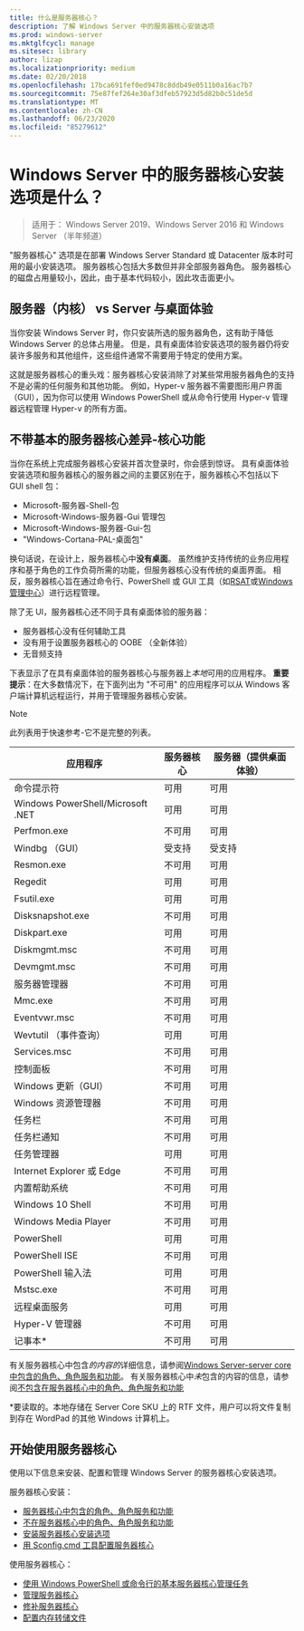 ```yaml
---
title: 什么是服务器核心？
description: 了解 Windows Server 中的服务器核心安装选项
ms.prod: windows-server
ms.mktglfcycl: manage
ms.sitesec: library
author: lizap
ms.localizationpriority: medium
ms.date: 02/20/2018
ms.openlocfilehash: 17bca691fef0ed9478c8ddb49e0511b0a16ac7b7
ms.sourcegitcommit: 75e87fef264e30af3dfeb57923d5d82b0c51de5d
ms.translationtype: MT
ms.contentlocale: zh-CN
ms.lasthandoff: 06/23/2020
ms.locfileid: "85279612"
---
```

# <a name="what-is-the-server-core-installation-option-in-windows-server"></a>Windows Server 中的服务器核心安装选项是什么？

> 适用于： Windows Server 2019、Windows Server 2016 和 Windows Server （半年频道）

"服务器核心" 选项是在部署 Windows Server Standard 或 Datacenter 版本时可用的最小安装选项。 服务器核心包括大多数但并非全部服务器角色。 服务器核心的磁盘占用量较小，因此，由于基本代码较小，因此攻击面更小。

## <a name="server-core-vs-server-with-desktop-experience"></a>服务器（内核） vs Server 与桌面体验

当你安装 Windows Server 时，你只安装所选的服务器角色，这有助于降低 Windows Server 的总体占用量。 但是，具有桌面体验安装选项的服务器仍将安装许多服务和其他组件，这些组件通常不需要用于特定的使用方案。

这就是服务器核心的重头戏：服务器核心安装消除了对某些常用服务器角色的支持不是必需的任何服务和其他功能。 例如，Hyper-v 服务器不需要图形用户界面（GUI），因为你可以使用 Windows PowerShell 或从命令行使用 Hyper-v 管理器远程管理 Hyper-v 的所有方面。

## <a name="the-server-core-difference---core-capabilities-without-the-frills"></a>不带基本的服务器核心差异-核心功能

当你在系统上完成服务器核心安装并首次登录时，你会感到惊讶。 具有桌面体验安装选项和服务器核心的服务器之间的主要区别在于，服务器核心不包括以下 GUI shell 包：

- Microsoft-服务器-Shell-包
- Microsoft-Windows-服务器-Gui 管理包
- Microsoft-Windows-服务器-Gui-包
- "Windows-Cortana-PAL-桌面包"

换句话说，在设计上，服务器核心中**没有桌面**。 虽然维护支持传统的业务应用程序和基于角色的工作负荷所需的功能，但服务器核心没有传统的桌面界面。 相反，服务器核心旨在通过命令行、PowerShell 或 GUI 工具（如[RSAT](../../remote/remote-server-administration-tools.md)或[Windows 管理中心](../../manage/windows-admin-center/overview.md)）进行远程管理。

除了无 UI，服务器核心还不同于具有桌面体验的服务器：

- 服务器核心没有任何辅助工具
- 没有用于设置服务器核心的 OOBE （全新体验）
- 无音频支持

下表显示了在具有桌面体验的服务器核心与服务器上*本地*可用的应用程序。 **重要提示**：在大多数情况下，在下面列出为 "不可用" 的应用程序可以从 Windows 客户端计算机远程运行，并用于管理服务器核心安装。

> [!NOTE]
> 此列表用于快速参考-它不是完整的列表。


| 应用程序                        | 服务器核心     | 服务器（提供桌面体验） |
|------------------------------------|-----------------|--------------------------------|
| 命令提示符                     | 可用       | 可用                      |
| Windows PowerShell/Microsoft .NET | 可用       | 可用                      |
| Perfmon.exe                        | 不可用   | 可用                      |
| Windbg （GUI）                       | 受支持       | 受支持                      |
| Resmon.exe                         | 不可用   | 可用                      |
| Regedit                            | 可用       | 可用                      |
| Fsutil.exe                         | 可用       | 可用                      |
| Disksnapshot.exe                   | 不可用   | 可用                      |
| Diskpart.exe                       | 可用       | 可用                      |
| Diskmgmt.msc                       | 不可用   | 可用                      |
| Devmgmt.msc                        | 不可用   | 可用                      |
| 服务器管理器                     | 不可用   | 可用                      |
| Mmc.exe                            | 不可用   | 可用                      |
| Eventvwr.msc                           | 不可用   | 可用                      |
| Wevtutil （事件查询）           | 可用       | 可用                      |
| Services.msc                       | 不可用   | 可用                      |
| 控制面板                      | 不可用   | 可用                      |
| Windows 更新（GUI）               | 不可用   | 可用                      |
| Windows 资源管理器                   | 不可用   | 可用                      |
| 任务栏                            | 不可用   | 可用                      |
| 任务栏通知              | 不可用   | 可用                      |
| 任务管理器                            | 可用       | 可用                      |
| Internet Explorer 或 Edge          | 不可用   | 可用                      |
| 内置帮助系统               | 不可用   | 可用                      |
| Windows 10 Shell                   | 不可用   | 可用                      |
| Windows Media Player               | 不可用   | 可用                      |
| PowerShell                         | 可用       | 可用                      |
| PowerShell ISE                     | 不可用   | 可用                      |
| PowerShell 输入法                     | 可用       | 可用                      |
| Mstsc.exe                          | 不可用   | 可用                      |
| 远程桌面服务            | 可用       | 可用                      |
| Hyper-V 管理器                    | 不可用   | 可用                      |
| 记事本\*                          | 不可用   | 可用                      |


有关服务器核心中包含*的内容的*详细信息，请参阅[Windows Server-server core 中包含的角色、角色服务和功能](server-core-roles-and-services.md)。 有关服务器核心中*未*包含的内容的信息，请参阅[不包含在服务器核心中的角色、角色服务和功能](server-core-removed-roles.md)

\*要读取的。本地存储在 Server Core SKU 上的 RTF 文件，用户可以将文件复制到存在 WordPad 的其他 Windows 计算机上。

## <a name="get-started-using-server-core"></a>开始使用服务器核心

使用以下信息来安装、配置和管理 Windows Server 的服务器核心安装选项。

服务器核心安装：
- [服务器核心中包含的角色、角色服务和功能](server-core-roles-and-services.md)
- [不在服务器核心中的角色、角色服务和功能](server-core-removed-roles.md)
- [安装服务器核心安装选项](../../get-started/getting-started-with-server-core.md)
- [用 Sconfig.cmd 工具配置服务器核心](../../get-started/sconfig-on-ws2016.md)

使用服务器核心：
- [使用 Windows PowerShell 或命令行的基本服务器核心管理任务](server-core-administer.md)
- [管理服务器核心](server-core-manage.md)
- [修补服务器核心](server-core-servicing.md)
- [配置内存转储文件](server-core-memory-dump.md)
